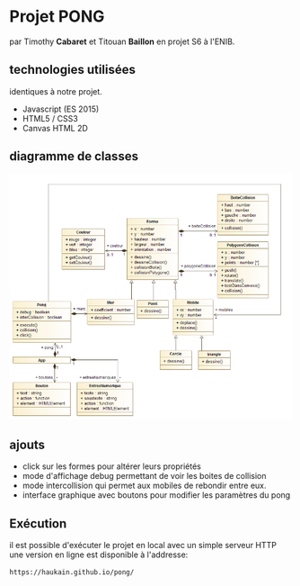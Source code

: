 # Projet PONG
par Timothy **Cabaret** et Titouan **Baillon** en projet S6 à l'ENIB.
## technologies utilisées
identiques à notre projet.
 - Javascript (ES 2015)
 - HTML5 / CSS3
 - Canvas HTML 2D
## diagramme de classes
![Alt text](UML.png?raw=true "UML du projet")
## ajouts
 - click sur les formes pour altérer leurs propriétés
 - mode d'affichage debug permettant de voir les boites de collision
 - mode intercollision qui permet aux mobiles de rebondir entre eux.
 - interface graphique avec boutons pour modifier les paramètres du pong
## Exécution
il est possible d'exécuter le projet en local avec un simple serveur HTTP
une version en ligne est disponible à l'addresse:

    https://haukain.github.io/pong/
